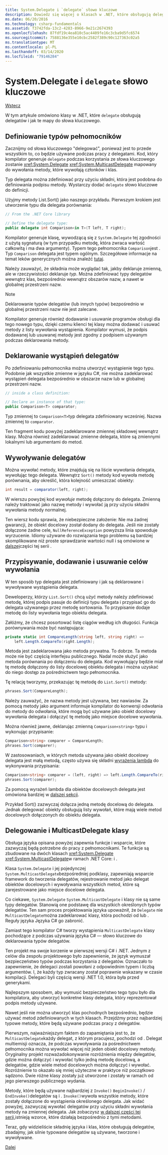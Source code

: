 ```yaml
---
title: System.Delegate i `delegate` słowo kluczowe
description: Dowiedz się więcej o klasach w .NET, które obsługują delegatów i jak te mapy do "delegata" słowa kluczowego.
ms.date: 06/20/2016
ms.technology: csharp-fundamentals
ms.assetid: f3742fda-13c2-4283-8966-9e21c2674393
ms.openlocfilehash: 87fdf19c4ea810c5ac4409fe16c3cba9d5fc6574
ms.sourcegitcommit: 7588136e355e10cbc2582f389c90c127363c02a5
ms.translationtype: MT
ms.contentlocale: pl-PL
ms.lasthandoff: 03/14/2020
ms.locfileid: "79146284"
---
```

# <a name="systemdelegate-and-the-delegate-keyword"></a>System.Delegate i `delegate` słowo kluczowe

[Wstecz](delegates-overview.md)

W tym artykule omówiono klasy w .NET, które `delegate` obsługują delegatów i jak te mapy do słowa kluczowego.

## <a name="define-delegate-types"></a>Definiowanie typów pełnomocników

Zacznijmy od słowa kluczowego "delegować", ponieważ jest to przede wszystkim to, co będzie używane podczas pracy z delegatami. Kod, który kompilator generuje `delegate` podczas korzystania ze słowa kluczowego zostanie <xref:System.Delegate> <xref:System.MulticastDelegate> mapowany do wywołania metody, które wywołają członków i klas.

Typ delegata można zdefiniować przy użyciu składni, która jest podobna do definiowania podpisu metody. Wystarczy dodać `delegate` słowo kluczowe do definicji.

Użyjmy metody List.Sort() jako naszego przykładu. Pierwszym krokiem jest utworzenie typu dla delegata porównania:

```csharp
// From the .NET Core library

// Define the delegate type:
public delegate int Comparison<in T>(T left, T right);
```

Kompilator generuje klasę, wywodzącą się z `System.Delegate` tej zgodności z użytą sygnaturą (w tym przypadku metodę, która zwraca wartość całkowitą i ma dwa argumenty). Typem tego pełnomocnika `Comparison`jest . Typ `Comparison` delegata jest typem ogólnym. Szczegółowe informacje na temat leków generycznych można znaleźć [tutaj](programming-guide/generics/index.md).

Należy zauważyć, że składnia może wyglądać tak, jakby deklaruje zmienną, ale w rzeczywistości deklaruje *typ*. Można zdefiniować typy delegatów wewnątrz klas, bezpośrednio wewnątrz obszarów nazw, a nawet w globalnej przestrzeni nazw.

> [!NOTE]
> Deklarowanie typów delegatów (lub innych typów) bezpośrednio w globalnej przestrzeni nazw nie jest zalecane.

Kompilator generuje również dodawanie i usuwanie programów obsługi dla tego nowego typu, dzięki czemu klienci tej klasy można dodawać i usuwać metody z listy wywołania wystąpienia. Kompilator wymusi, że podpis dodawanej lub usuwanej metody jest zgodny z podpisem używanym podczas deklarowania metody.

## <a name="declare-instances-of-delegates"></a>Deklarowanie wystąpień delegatów

Po zdefiniowaniu pełnomocnika można utworzyć wystąpienie tego typu.
Podobnie jak wszystkie zmienne w języku C#, nie można zadeklarować wystąpień delegata bezpośrednio w obszarze nazw lub w globalnej przestrzeni nazw.

```csharp
// inside a class definition:

// Declare an instance of that type:
public Comparison<T> comparator;
```

Typ zmiennej to `Comparison<T>`typ delegata zdefiniowany wcześniej. Nazwa zmiennej to `comparator`.

 Ten fragment kodu powyżej zadeklarowane zmiennej składowej wewnątrz klasy. Można również zadeklarować zmienne delegata, które są zmiennymi lokalnymi lub argumentami do metod.

## <a name="invoke-delegates"></a>Wywoływanie delegatów

Można wywołać metody, które znajdują się na liście wywołania delegata, wywołując tego delegata. Wewnątrz `Sort()` metody kod wywoła metodę porównania, aby określić, która kolejność umieszczać obiekty:

```csharp
int result = comparator(left, right);
```

W wierszu powyżej kod *wywołuje* metodę dołączony do delegata.
Zmienną należy traktować jako nazwę metody i wywołać ją przy użyciu składni wywołania metody normalnej.

Ten wiersz kodu sprawia, że niebezpieczne założenie: Nie ma żadnej gwarancji, że obiekt docelowy został dodany do delegata. Jeśli nie zostały dołączone żadne cele, `NullReferenceException` powyższa linia spowoduje wyrzucenie. Idiomy używane do rozwiązania tego problemu są bardziej skomplikowane niż proste sprawdzanie wartości null i są omówione w [dalszej](delegates-patterns.md)części tej serii .

## <a name="assign-add-and-remove-invocation-targets"></a>Przypisywanie, dodawanie i usuwanie celów wywołania

W ten sposób typ delegata jest zdefiniowany i jak są deklarowane i wywoływane wystąpienia delegata.

Deweloperzy, którzy `List.Sort()` chcą użyć metody należy zdefiniować metodę, której podpis pasuje do definicji typu delegata i przypisać go do delegata używanego przez metodę sortowania. To przypisanie dodaje metodę do listy wywołania tego obiektu delegata.

Załóżmy, że chcesz posortować listę ciągów według ich długości. Funkcja porównywania może być następująca:

```csharp
private static int CompareLength(string left, string right) =>
    left.Length.CompareTo(right.Length);
```

Metoda jest zadeklarowana jako metoda prywatna. To dobrze. Ta metoda może nie być częścią interfejsu publicznego. Nadal może służyć jako metoda porównania po dołączeniu do delegata. Kod wywołujący będzie miał tę metodę dołączony do listy docelowej obiektu delegata i można uzyskać do niego dostęp za pośrednictwem tego pełnomocnika.

Tę relację tworzymy, przekazując tę metodę do `List.Sort()` metody:

```csharp
phrases.Sort(CompareLength);
```

Należy zauważyć, że nazwa metody jest używana, bez nawiasów. Za pomocą metody jako argument informuje kompilator do konwersji odwołania do metody do odwołania, które mogą być używane jako obiekt docelowy wywołania delegata i dołączyć tę metodę jako miejsce docelowe wywołania.

Można również jawne, deklarując zmienną `Comparison<string>` typu i wykonując przypisanie:

```csharp
Comparison<string> comparer = CompareLength;
phrases.Sort(comparer);
```

W zastosowaniach, w których metoda używana jako obiekt docelowy delegata jest małą metodą, często używa się składni [wyrażenia lambda](./programming-guide/statements-expressions-operators/lambda-expressions.md) do wykonywania przypisania:

```csharp
Comparison<string> comparer = (left, right) => left.Length.CompareTo(right.Length);
phrases.Sort(comparer);
```

Za pomocą wyrażeń lambda dla obiektów docelowych delegata jest omówiona bardziej w [dalszej sekcji](delegates-patterns.md).

Przykład Sort() zazwyczaj dołącza jedną metodę docelową do delegata. Jednak delegować obiekty obsługują listy wywołań, które mają wiele metod docelowych dołączonych do obiektu delegata.

## <a name="delegate-and-multicastdelegate-classes"></a>Delegowanie i MulticastDelegate klasy

Obsługa języka opisana powyżej zapewnia funkcje i wsparcie, które zazwyczaj będą potrzebne do pracy z pełnomocnikami. Te funkcje są zbudowane na dwóch klasach <xref:System.Delegate> <xref:System.MulticastDelegate>w ramach .NET Core: i .

Klasa `System.Delegate` i jej pojedynczej `System.MulticastDelegate`bezpośredniej podklasy, zapewniają wsparcie framework do tworzenia delegatów, rejestrowanie metod jako delegat obiektów docelowych i wywoływania wszystkich metod, które są zarejestrowane jako miejsce docelowe delegata.

Co ciekawe, `System.Delegate` `System.MulticastDelegate` i klasy nie są same typy delegatów. Stanowią one podstawę dla wszystkich określonych typów delegatów. Ten sam proces projektowania języka upoważnił, że `Delegate` nie `MulticastDelegate`można zadeklarować klasy, która pochodzi od lub . Reguły języka Języka C# go zabronić.

Zamiast tego kompilator C# tworzy wystąpienia `MulticastDelegate` klasy pochodzące z podczas używania języka C# — słowo kluczowe do deklarowania typów delegatów.

Ten projekt ma swoje korzenie w pierwszej wersji C# i .NET. Jednym z celów dla zespołu projektowego było zapewnienie, że język wymuszał bezpieczeństwo typów podczas korzystania z delegatów. Oznaczało to zapewnienie, że delegaci zostali powołani z odpowiednim typem i liczbą argumentów. I, że każdy typ zwracany został poprawnie wskazany w czasie kompilacji. Delegaci byli częścią wersji .NET 1.0, która była przed generykami.

Najlepszym sposobem, aby wymusić bezpieczeństwo tego typu było dla kompilatora, aby utworzyć konkretne klasy delegata, który reprezentował podpis metody używane.

Nawet jeśli nie można utworzyć klas pochodnych bezpośrednio, będzie używać metod zdefiniowanych w tych klasach. Przejdźmy przez najbardziej typowe metody, które będą używane podczas pracy z delegatów.

Pierwszym, najważniejszym faktem do zapamiętania jest to, że `MulticastDelegate`każdy delegat, z którym pracujesz, pochodzi od . Delegat multiemisji oznacza, że podczas wywoływania za pośrednictwem pełnomocnika można wywołać więcej niż jeden obiekt docelowy metody. Oryginalny projekt rozważadokonywanie rozróżnienia między delegatów, gdzie można dołączyć i wywołać tylko jedną metodę docelową, a delegatów, gdzie wiele metod docelowych można dołączyć i wywołać. Rozróżnienie to okazało się mniej użyteczne w praktyce niż początkowo sądzono. Dwie różne klasy zostały już utworzone i zostały w ramach od jego pierwszego publicznego wydania.

Metody, które będą używane najbardziej z `Invoke()` `BeginInvoke()`  /  `EndInvoke()`delegatów są i . `Invoke()`wywoła wszystkie metody, które zostały dołączone do wystąpienia określonego delegata. Jak widać powyżej, zazwyczaj wywołać delegatów przy użyciu składni wywołania metody na zmiennej delegata. Jak zobaczysz [w dalszej części tej serii,](delegates-patterns.md)istnieją wzorce, które działają bezpośrednio z tymi metodami.

Teraz, gdy widzieliście składnię języka i klas, które obsługują delegatów, zbadajmy, jak silnie typowane delegatów są używane, tworzone i wywoływane.

[Dalej](delegates-strongly-typed.md)
